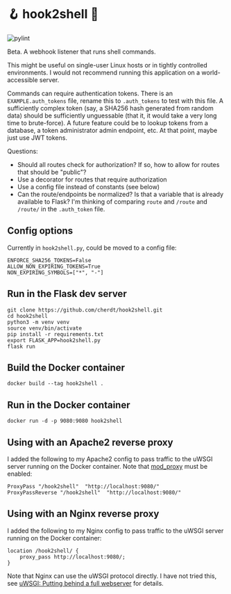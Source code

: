 🪝 hook2shell 🐚
================

![pylint](https://github.com/cherdt/hook2shell/actions/workflows/pylint.yml/badge.svg?branch=main&event=push)

Beta. A webhook listener that runs shell commands.

This might be useful on single-user Linux hosts or in tightly controlled environments. I would not recommend running this application on a world-accessible server.

Commands can require authentication tokens. There is an `EXAMPLE.auth_tokens` file, rename this to `.auth_tokens` to test with this file. A sufficiently complex token (say, a SHA256 hash generated from random data) should be sufficiently unguessable (that it, it would take a very long time to brute-force). A future feature could be to lookup tokens from a database, a token administrator admin endpoint, etc. At that point, maybe just use JWT tokens.

Questions:

* Should all routes check for authorization? If so, how to allow for routes that should be "public"?
* Use a decorator for routes that require authorization
* Use a config file instead of constants (see below)
* Can the route/endpoints be normalized? Is that a variable that is already available to Flask? I'm thinking of comparing `route` and `/route` and `/route/` in the `.auth_token` file.

Config options
--------------

Currently in `hook2shell.py`, could be moved to a config file:

    ENFORCE_SHA256_TOKENS=False
    ALLOW_NON_EXPIRING_TOKENS=True
    NON_EXPIRING_SYMBOLS=["*", "-"]


Run in the Flask dev server
---------------------------

    git clone https://github.com/cherdt/hook2shell.git 
    cd hook2shell
    python3 -m venv venv
    source venv/bin/activate
    pip install -r requirements.txt
    export FLASK_APP=hook2shell.py
    flask run

Build the Docker container
--------------------------

    docker build --tag hook2shell .

Run in the Docker container
---------------------------

    docker run -d -p 9080:9080 hook2shell

Using with an Apache2 reverse proxy
-----------------------------------

I added the following to my Apache2 config to pass traffic to the uWSGI server running on the Docker container. Note that [mod_proxy](https://httpd.apache.org/docs/2.4/mod/mod_proxy.html) must be enabled:

    ProxyPass "/hook2shell"  "http://localhost:9080/"
    ProxyPassReverse "/hook2shell"  "http://localhost:9080/"

Using with an Nginx reverse proxy
---------------------------------

I added the following to my Nginx config to pass traffic to the uWSGI server running on the Docker container:

    location /hook2shell/ {
        proxy_pass http://localhost:9080/;
    }

Note that Nginx can use the uWSGI protocol directly. I have not tried this, see [uWSGI: Putting behind a full webserver](https://uwsgi-docs.readthedocs.io/en/latest/WSGIquickstart.html#putting-behind-a-full-webserver) for details.
